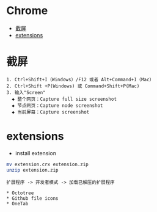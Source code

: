 Chrome
=================

   * [截屏](#截屏)
   * [extensions](#extensions)

# 截屏
```text
1. Ctrl+Shift+I（Windows）/F12 或者 Alt+Command+I（Mac）
2. Ctrl+Shift +P(Windows) 或 Command+Shift+P(Mac)
3. 输入"Screen"
  ◆ 整个网页：Capture full size screenshot
  ◆ 节点网页：Capture node screenshot
  ◆ 当前屏幕：Capture screenshot
```
# extensions
* install extension
```bash
mv extension.crx extension.zip
unzip extension.zip
```
```text
扩展程序 -> 开发者模式 -> 加载已解压的扩展程序
```
```text
* Octotree
* Github file icons
* OneTab
```
